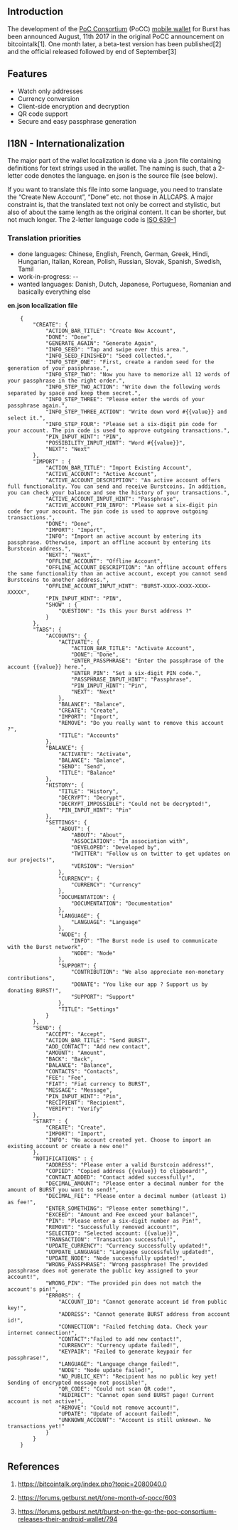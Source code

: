 Introduction
-------

The development of the [PoC Consortium](poc-consortium.md) (PoCC) [mobile wallet](mobile-app.md) for Burst has been announced August, 11th 2017 in the original PoCC announcement on bitcointalk[1]. One month later, a beta-test version has been published[2] and the official released followed by end of September[3]

Features
--------

-   Watch only addresses
-   Currency conversion
-   Client-side encryption and decryption
-   QR code support
-   Secure and easy passphrase generation

I18N - Internationalization
---------------------------

The major part of the wallet localization is done via a .json file containing definitions for text strings used in the wallet. The naming is such, that a 2-letter code denotes the language. en.json is the source file (see below).

If you want to translate this file into some language, you need to translate the “Create New Account”, “Done” etc. not those in ALLCAPS. A major constraint is, that the translated text not only be correct and stylistic, but also of about the same length as the original content. It can be shorter, but not much longer. The 2-letter language code is [ISO 639-1](https://en.wikipedia.org/wiki/List_of_ISO_639-1_codes)

### Translation priorities

-   done languages: Chinese, English, French, German, Greek, Hindi, Hungarian, Italian, Korean, Polish, Russian, Slovak, Spanish, Swedish, Tamil
-   work-in-progress: --
-   wanted languages: Danish, Dutch, Japanese, Portuguese, Romanian and basically everything else

**en.json localization file**
```
    {
        "CREATE": {
            "ACTION_BAR_TITLE": "Create New Account",
            "DONE": "Done",
            "GENERATE_AGAIN": "Generate Again",
            "INFO_SEED": "Tap and swipe over this area.",
            "INFO_SEED_FINISHED": "Seed collected.",
            "INFO_STEP_ONE": "First, create a random seed for the generation of your passphrase.",
            "INFO_STEP_TWO": "Now you have to memorize all 12 words of your passphrase in the right order.",
            "INFO_STEP_TWO_ACTION": "Write down the following words separated by space and keep them secret.",
            "INFO_STEP_THREE": "Please enter the words of your passphrase again.",
            "INFO_STEP_THREE_ACTION": "Write down word #{{value}} and select it.",
            "INFO_STEP_FOUR": "Please set a six-digit pin code for your account. The pin code is used to approve outgoing transactions.",
            "PIN_INPUT_HINT": "PIN",
            "POSSIBILITY_INPUT_HINT": "Word #{{value}}",
            "NEXT": "Next"
        },
        "IMPORT" : {
            "ACTION_BAR_TITLE": "Import Existing Account",
            "ACTIVE_ACCOUNT": "Active Account",
            "ACTIVE_ACCOUNT_DESCRIPTION": "An active account offers full functionality. You can send and receive Burstcoins. In addition, you can check your balance and see the history of your transactions.",
            "ACTIVE_ACCOUNT_INPUT_HINT": "Passphrase",
            "ACTIVE_ACCOUNT_PIN_INFO": "Please set a six-digit pin code for your account. The pin code is used to approve outgoing transactions.",
            "DONE": "Done",
            "IMPORT": "Import",
            "INFO": "Import an active account by entering its passphrase. Otherwise, import an offline account by entering its Burstcoin address.",
            "NEXT": "Next",
            "OFFLINE_ACCOUNT": "Offline Account",
            "OFFLINE_ACCOUNT_DESCRIPTION": "An offline account offers the same functionality than an active account, except you cannot send Burstcoins to another address.",
            "OFFLINE_ACCOUNT_INPUT_HINT": "BURST-XXXX-XXXX-XXXX-XXXXX",
            "PIN_INPUT_HINT": "PIN",
            "SHOW" : {
                "QUESTION": "Is this your Burst address ?"
            }
        },
        "TABS": {
            "ACCOUNTS": {
                "ACTIVATE": {
                    "ACTION_BAR_TITLE": "Activate Account",
                    "DONE": "Done",
                    "ENTER_PASSPHRASE": "Enter the passphrase of the account {{value}} here.",
                    "ENTER_PIN": "Set a six-digit PIN code.",
                    "PASSPHRASE_INPUT_HINT": "Passphrase",
                    "PIN_INPUT_HINT": "Pin",
                    "NEXT": "Next"
                },
                "BALANCE": "Balance",
                "CREATE": "Create",
                "IMPORT": "Import",
                "REMOVE": "Do you really want to remove this account ?",
                "TITLE": "Accounts"
            },
            "BALANCE": {
                "ACTIVATE": "Activate",
                "BALANCE": "Balance",
                "SEND": "Send",
                "TITLE": "Balance"
            },
            "HISTORY": {
                "TITLE": "History",
                "DECRYPT": "Decrypt",
                "DECRYPT_IMPOSSIBLE": "Could not be decrypted!",
                "PIN_INPUT_HINT": "Pin"
            },
            "SETTINGS": {
                "ABOUT": {
                    "ABOUT": "About",
                    "ASSOCIATION": "In association with",
                    "DEVELOPED": "Developed by",
                    "TWITTER": "Follow us on twitter to get updates on our projects!",
                    "VERSION": "Version"
                },
                "CURRENCY": {
                    "CURRENCY": "Currency"
                },
                "DOCUMENTATION": {
                    "DOCUMENTATION": "Documentation"
                },
                "LANGUAGE": {
                    "LANGUAGE": "Language"
                },
                "NODE": {
                    "INFO": "The Burst node is used to communicate with the Burst network",
                    "NODE": "Node"
                },
                "SUPPORT": {
                    "CONTRIBUTION": "We also appreciate non-monetary contributions",
                    "DONATE": "You like our app ? Support us by donating BURST!",
                    "SUPPORT": "Support"
                },
                "TITLE": "Settings"
            }
        },
        "SEND": {
            "ACCEPT": "Accept",
            "ACTION_BAR_TITLE": "Send BURST",
            "ADD_CONTACT": "Add new contact",
            "AMOUNT": "Amount",
            "BACK": "Back",
            "BALANCE": "Balance",
            "CONTACTS": "Contacts",
            "FEE": "Fee",
            "FIAT": "Fiat currency to BURST",
            "MESSAGE": "Message",
            "PIN_INPUT_HINT": "Pin",
            "RECIPIENT": "Recipient",
            "VERIFY": "Verify"
        },
        "START" : {
            "CREATE": "Create",
            "IMPORT": "Import",
            "INFO": "No account created yet. Choose to import an existing account or create a new one!"
        },
        "NOTIFICATIONS" : {
            "ADDRESS": "Please enter a valid Burstcoin address!",
            "COPIED": "Copied address {{value}} to clipboard!",
            "CONTACT_ADDED": "Contact added successfully!",
            "DECIMAL_AMOUNT": "Please enter a decimal number for the amount of BURST you want to send!",
            "DECIMAL_FEE": "Please enter a decimal number (atleast 1) as fee!",
            "ENTER_SOMETHING": "Please enter something!",
            "EXCEED": "Amount and Fee exceed your balance!",
            "PIN": "Please enter a six-digit number as Pin!",
            "REMOVE": "Successfully removed account!",
            "SELECTED": "Selected account: {{value}}",
            "TRANSACTION": "Transaction successful!",
            "UPDATE_CURRENCY": "Currency successfully updated!",
            "UDPDATE_LANGUAGE": "Language successfully updated!",
            "UPDATE_NODE": "Node successfully updated!",
            "WRONG_PASSPHRASE": "Wrong passphrase! The provided passphrase does not generate the public key assigned to your account!",
            "WRONG_PIN": "The provided pin does not match the account's pin!",
            "ERRORS": {
                "ACCOUNT_ID": "Cannot generate account id from public key!",
                "ADDRESS": "Cannot generate BURST address from account id!",
                "CONNECTION": "Failed fetching data. Check your internet connection!",
                "CONTACT":"Failed to add new contact!",
                "CURRENCY": "Currency update failed!",
                "KEYPAIR": "Failed to generate keypair for passphrase!",
                "LANGUAGE": "Language change failed!",
                "NODE": "Node update failed!",
                "NO_PUBLIC_KEY": "Recipient has no public key yet! Sending of encrypted message not possible!",
                "QR_CODE": "Could not scan QR code!",
                "REDIRECT": "Cannot open send BURST page! Current account is not active!",
                "REMOVE": "Could not remove account!",
                "UPDATE": "Update of account failed!",
                "UNKNOWN_ACCOUNT": "Account is still unknown. No transactions yet!"
            }
        }
    }
```

References
----------

1. <https://bitcointalk.org/index.php?topic=2080040.0>

2. <https://forums.getburst.net/t/one-month-of-pocc/603>

3. <https://forums.getburst.net/t/burst-on-the-go-the-poc-consortium-releases-their-android-wallet/794>
